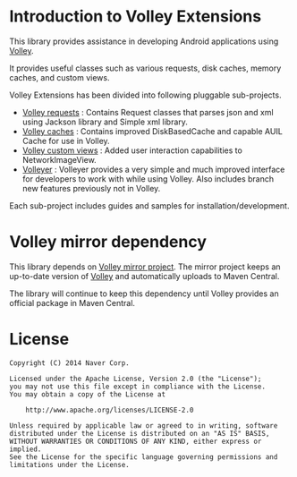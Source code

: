 # Introduction to Volley Extensions

This library provides assistance in developing Android applications using [Volley](https://android.googlesource.com/platform/frameworks/volley/).

It provides useful classes such as various requests, disk caches, memory caches, and custom views.

Volley Extensions has been divided into following pluggable sub-projects.

 - [Volley requests](./volley-requests) : Contains Request classes that parses json and xml using Jackson library and Simple xml library.
 - [Volley caches](./volley-caches) : Contains improved DiskBasedCache and capable AUIL Cache for use in Volley.
 - [Volley custom views](./volley-views) : Added user interaction capabilities to NetworkImageView.
 - [Volleyer](./volleyer) : Volleyer provides a very simple and much improved interface for developers to work with while using Volley. Also includes branch new features previously not in Volley.

Each sub-project includes guides and samples for installation/development.

# Volley mirror dependency
This library depends on [Volley mirror project](https://github.com/mcxiaoke/android-volley). The mirror project keeps an up-to-date version of [Volley](https://android.googlesource.com/platform/frameworks/volley/) and automatically uploads to Maven Central. 

The library will continue to keep this dependency until Volley provides an official package in Maven Central.

# License

	Copyright (C) 2014 Naver Corp.
 	
	Licensed under the Apache License, Version 2.0 (the "License");
	you may not use this file except in compliance with the License.
	You may obtain a copy of the License at

		http://www.apache.org/licenses/LICENSE-2.0

	Unless required by applicable law or agreed to in writing, software
	distributed under the License is distributed on an "AS IS" BASIS,
	WITHOUT WARRANTIES OR CONDITIONS OF ANY KIND, either express or implied.
	See the License for the specific language governing permissions and
	limitations under the License.
